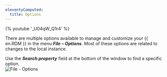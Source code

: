 ```yaml
---
eleventyComputed:
  title: Options
---
```

{% youtube '_U04qW_Q1r4' %}  

There are multiple options available to manage and customize your {{ en.RDM }} in the menu ***File – Options***. Most of these options are related to changes to the local instance.  

Use the ***Search property*** field at the bottom of the window to find a specific option.  
![File - Options](https://webdevolutions.azureedge.net/docs/en/rdm/windows/clip11282.png) 
